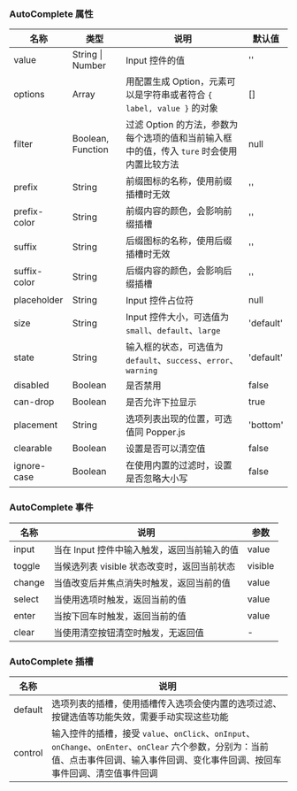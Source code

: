 ### AutoComplete 属性

| 名称         | 类型              | 说明                                                                                       | 默认值    |
| ------------ | ----------------- | ------------------------------------------------------------------------------------------ | --------- |
| value        | String \| Number  | Input 控件的值                                                                             | ''        |
| options      | Array             | 用配置生成 Option，元素可以是字符串或者符合 `{ label, value }` 的对象                      | []        |
| filter       | Boolean, Function | 过滤 Option 的方法，参数为每个选项的值和当前输入框中的值，传入 `ture` 时会使用内置比较方法 | null      |
| prefix       | String            | 前缀图标的名称，使用前缀插槽时无效                                                         | ''        |
| prefix-color | String            | 前缀内容的颜色，会影响前缀插槽                                                             | ''        |
| suffix       | String            | 后缀图标的名称，使用后缀插槽时无效                                                         | ''        |
| suffix-color | String            | 后缀内容的颜色，会影响后缀插槽                                                             | ''        |
| placeholder  | String            | Input 控件占位符                                                                           | null      |
| size         | String            | Input 控件大小，可选值为 `small`、`default`、`large`                                       | 'default' |
| state        | String            | 输入框的状态，可选值为 `default`、`success`、`error`、`warning`                            | 'default' |
| disabled     | Boolean           | 是否禁用                                                                                   | false     |
| can-drop     | Boolean           | 是否允许下拉显示                                                                           | true      |
| placement    | String            | 选项列表出现的位置，可选值同 Popper.js                                                     | 'bottom'  |
| clearable    | Boolean           | 设置是否可以清空值                                                                         | false     |
| ignore-case  | Boolean           | 在使用内置的过滤时，设置是否忽略大小写                                                     | false     |

### AutoComplete 事件

| 名称      | 说明                                        | 参数    |
| --------- | ------------------------------------------- | ------- |
| input  | 当在 Input 控件中输入触发，返回当前输入的值 | value   |
| toggle | 当候选列表 visible 状态改变时，返回当前状态 | visible |
| change | 当值改变后并焦点消失时触发，返回当前的值    | value   |
| select | 当使用选项时触发，返回当前的值              | value   |
| enter  | 当按下回车时触发，返回当前的值              | value   |
| clear  | 当使用清空按钮清空时触发，无返回值          | -       |

### AutoComplete 插槽

| 名称    | 说明                                                                                                                                                                                    |
| ------- | --------------------------------------------------------------------------------------------------------------------------------------------------------------------------------------- |
| default | 选项列表的插槽，使用插槽传入选项会使内置的选项过滤、按键选值等功能失效，需要手动实现这些功能                                                                                            |
| control | 输入控件的插槽，接受 `value`、`onClick`、`onInput`、`onChange`、`onEnter`、`onClear` 六个参数，分别为：当前值、点击事件回调、输入事件回调、变化事件回调、按回车事件回调、清空值事件回调 |
